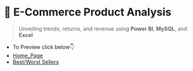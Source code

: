 # 🛒 E-Commerce Product Analysis
>Unveiling trends, returns, and revenue using **Power BI**, **MySQL**, and **Excel**
- To Preview click below👇
- <a href="Data_analyst_project_2(Pizza Sales)/Data Analyst Project - SQL+PowerBI+Excel/Home_page.png">Home_Page</a> 
- <a href="Data_analyst_project_2(Pizza Sales)/Data Analyst Project - SQL+PowerBI+Excel/Best&Worst_Sellers.png">Best/Worst Sellers</a>
